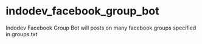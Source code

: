# indodev_facebook_group_bot
Indodev Facebook Group Bot will posts on many facebook groups specified in groups.txt
